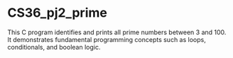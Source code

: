 # CS36_pj2_prime
This C program identifies and prints all prime numbers between 3 and 100. It demonstrates fundamental programming concepts such as loops, conditionals, and boolean logic.
